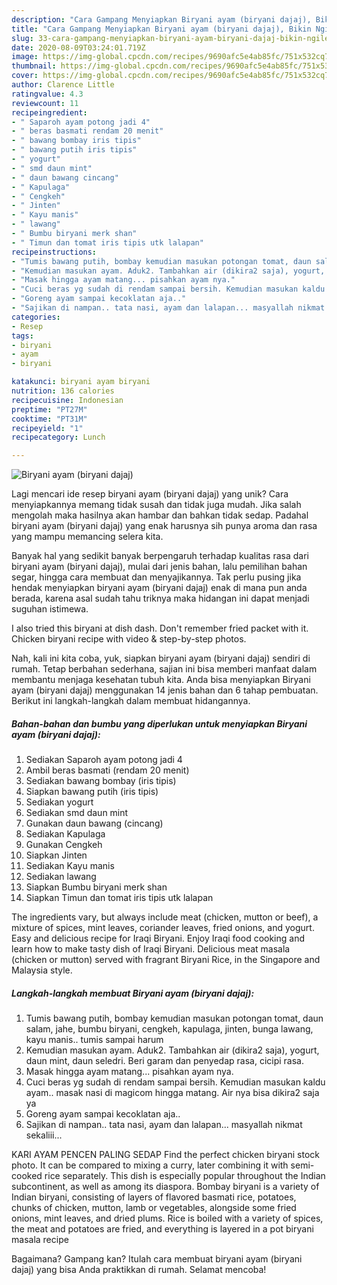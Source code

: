 ```yaml
---
description: "Cara Gampang Menyiapkan Biryani ayam (biryani dajaj), Bikin Ngiler"
title: "Cara Gampang Menyiapkan Biryani ayam (biryani dajaj), Bikin Ngiler"
slug: 33-cara-gampang-menyiapkan-biryani-ayam-biryani-dajaj-bikin-ngiler
date: 2020-08-09T03:24:01.719Z
image: https://img-global.cpcdn.com/recipes/9690afc5e4ab85fc/751x532cq70/biryani-ayam-biryani-dajaj-foto-resep-utama.jpg
thumbnail: https://img-global.cpcdn.com/recipes/9690afc5e4ab85fc/751x532cq70/biryani-ayam-biryani-dajaj-foto-resep-utama.jpg
cover: https://img-global.cpcdn.com/recipes/9690afc5e4ab85fc/751x532cq70/biryani-ayam-biryani-dajaj-foto-resep-utama.jpg
author: Clarence Little
ratingvalue: 4.3
reviewcount: 11
recipeingredient:
- " Saparoh ayam potong jadi 4"
- " beras basmati rendam 20 menit"
- " bawang bombay iris tipis"
- " bawang putih iris tipis"
- " yogurt"
- " smd daun mint"
- " daun bawang cincang"
- " Kapulaga"
- " Cengkeh"
- " Jinten"
- " Kayu manis"
- " lawang"
- " Bumbu biryani merk shan"
- " Timun dan tomat iris tipis utk lalapan"
recipeinstructions:
- "Tumis bawang putih, bombay kemudian masukan potongan tomat, daun salam, jahe, bumbu biryani, cengkeh, kapulaga, jinten, bunga lawang, kayu manis.. tumis sampai harum"
- "Kemudian masukan ayam. Aduk2. Tambahkan air (dikira2 saja), yogurt, daun mint, daun seledri. Beri garam dan penyedap rasa, cicipi rasa."
- "Masak hingga ayam matang... pisahkan ayam nya."
- "Cuci beras yg sudah di rendam sampai bersih. Kemudian masukan kaldu ayam.. masak nasi di magicom hingga matang. Air nya bisa dikira2 saja ya"
- "Goreng ayam sampai kecoklatan aja.."
- "Sajikan di nampan.. tata nasi, ayam dan lalapan... masyallah nikmat sekaliii..."
categories:
- Resep
tags:
- biryani
- ayam
- biryani

katakunci: biryani ayam biryani 
nutrition: 136 calories
recipecuisine: Indonesian
preptime: "PT27M"
cooktime: "PT31M"
recipeyield: "1"
recipecategory: Lunch

---
```



![Biryani ayam (biryani dajaj)](https://img-global.cpcdn.com/recipes/9690afc5e4ab85fc/751x532cq70/biryani-ayam-biryani-dajaj-foto-resep-utama.jpg)

Lagi mencari ide resep biryani ayam (biryani dajaj) yang unik? Cara menyiapkannya memang tidak susah dan tidak juga mudah. Jika salah mengolah maka hasilnya akan hambar dan bahkan tidak sedap. Padahal biryani ayam (biryani dajaj) yang enak harusnya sih punya aroma dan rasa yang mampu memancing selera kita.

Banyak hal yang sedikit banyak berpengaruh terhadap kualitas rasa dari biryani ayam (biryani dajaj), mulai dari jenis bahan, lalu pemilihan bahan segar, hingga cara membuat dan menyajikannya. Tak perlu pusing jika hendak menyiapkan biryani ayam (biryani dajaj) enak di mana pun anda berada, karena asal sudah tahu triknya maka hidangan ini dapat menjadi suguhan istimewa.

I also tried this biryani at dish dash. Don&#39;t remember fried packet with it. Chicken biryani recipe with video &amp; step-by-step photos.


Nah, kali ini kita coba, yuk, siapkan biryani ayam (biryani dajaj) sendiri di rumah. Tetap berbahan sederhana, sajian ini bisa memberi manfaat dalam membantu menjaga kesehatan tubuh kita. Anda bisa menyiapkan Biryani ayam (biryani dajaj) menggunakan 14 jenis bahan dan 6 tahap pembuatan. Berikut ini langkah-langkah dalam membuat hidangannya.

<!--inarticleads1-->

##### Bahan-bahan dan bumbu yang diperlukan untuk menyiapkan Biryani ayam (biryani dajaj):

1. Sediakan  Saparoh ayam potong jadi 4
1. Ambil  beras basmati (rendam 20 menit)
1. Sediakan  bawang bombay (iris tipis)
1. Siapkan  bawang putih (iris tipis)
1. Sediakan  yogurt
1. Sediakan  smd daun mint
1. Gunakan  daun bawang (cincang)
1. Sediakan  Kapulaga
1. Gunakan  Cengkeh
1. Siapkan  Jinten
1. Sediakan  Kayu manis
1. Sediakan  lawang
1. Siapkan  Bumbu biryani merk shan
1. Siapkan  Timun dan tomat iris tipis utk lalapan


The ingredients vary, but always include meat (chicken, mutton or beef), a mixture of spices, mint leaves, coriander leaves, fried onions, and yogurt. Easy and delicious recipe for Iraqi Biryani. Enjoy Iraqi food cooking and learn how to make tasty dish of Iraqi Biryani. Delicious meat masala (chicken or mutton) served with fragrant Biryani Rice, in the Singapore and Malaysia style. 

<!--inarticleads2-->

##### Langkah-langkah membuat Biryani ayam (biryani dajaj):

1. Tumis bawang putih, bombay kemudian masukan potongan tomat, daun salam, jahe, bumbu biryani, cengkeh, kapulaga, jinten, bunga lawang, kayu manis.. tumis sampai harum
1. Kemudian masukan ayam. Aduk2. Tambahkan air (dikira2 saja), yogurt, daun mint, daun seledri. Beri garam dan penyedap rasa, cicipi rasa.
1. Masak hingga ayam matang... pisahkan ayam nya.
1. Cuci beras yg sudah di rendam sampai bersih. Kemudian masukan kaldu ayam.. masak nasi di magicom hingga matang. Air nya bisa dikira2 saja ya
1. Goreng ayam sampai kecoklatan aja..
1. Sajikan di nampan.. tata nasi, ayam dan lalapan... masyallah nikmat sekaliii...


KARI AYAM PENCEN PALING SEDAP Find the perfect chicken biryani stock photo. It can be compared to mixing a curry, later combining it with semi-cooked rice separately. This dish is especially popular throughout the Indian subcontinent, as well as among its diaspora. Bombay biryani is a variety of Indian biryani, consisting of layers of flavored basmati rice, potatoes, chunks of chicken, mutton, lamb or vegetables, alongside some fried onions, mint leaves, and dried plums. Rice is boiled with a variety of spices, the meat and potatoes are fried, and everything is layered in a pot biryani masala recipe 

Bagaimana? Gampang kan? Itulah cara membuat biryani ayam (biryani dajaj) yang bisa Anda praktikkan di rumah. Selamat mencoba!
